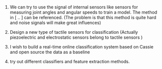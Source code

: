 1. We can try to use the signal of internal sensors like sensors for measuring joint angles and angular speeds to train a model. The method in [ .. ] can be referenced. (The problem is that this method is quite hard and noise signals will make great influences)


1. Design a new type of tactile sensors for classification (Actually piezoelectric and electrostatic sensors belong to tactile sensors )
2. I wish to build a real-time online classification system based on Cassie and open source the data as a baseline
3. try out different classifiers and feature extraction methods. 
